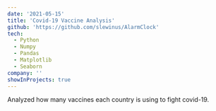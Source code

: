 ```yaml
---
date: '2021-05-15'
title: 'Covid-19 Vaccine Analysis'
github: 'https://github.com/slewinus/AlarmClock'
tech:
  - Python
  - Numpy
  - Pandas
  - Matplotlib
  - Seaborn
company: ''
showInProjects: true
---
```


Analyzed how many vaccines each country is using to fight covid-19.
